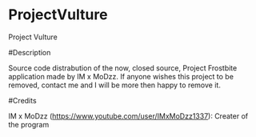 # ProjectVulture
Project Vulture

#Description

Source code distrabution of the now, closed source, Project Frostbite application made by  IM x MoDzz. If anyone wishes this project to be removed, contact me and I will be more then happy to remove it.

#Credits

IM x MoDzz (https://www.youtube.com/user/IMxMoDzz1337): Creater of the program

